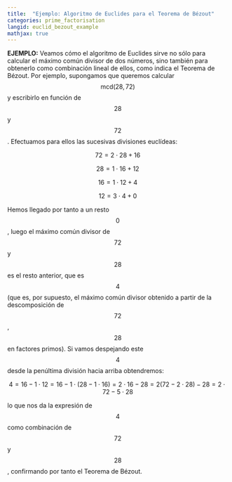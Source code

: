 ```yaml
---
title:  "Ejemplo: Algoritmo de Euclides para el Teorema de Bézout"
categories: prime_factorisation
langid: euclid_bezout_example
mathjax: true
---
```


<b>EJEMPLO:</b> Veamos cómo el algoritmo de Euclides sirve no sólo para calcular el máximo común divisor de dos números, sino también para obtenerlo como combinación lineal de ellos, como indica el Teorema de Bézout. Por ejemplo, supongamos que queremos calcular $$\text{mcd}(28,72)$$ y escribirlo en función de $$28$$ y $$72$$. Efectuamos para ellos las sucesivas divisiones euclídeas:

$$72=2\cdot28+16$$

$$28=1\cdot16+12$$

$$16=1\cdot12+4$$

$$12=3\cdot4+0$$

Hemos llegado por tanto a un resto $$0$$, luego el máximo común divisor de $$72$$ y $$28$$ es el resto anterior, que es $$4$$ (que es, por supuesto, el máximo común divisor obtenido a partir de la descomposición de $$72$$, $$28$$ en
factores primos). Si vamos despejando este $$4$$ desde la penúltima división hacia arriba obtendremos:

$$4=16-1\cdot12=16-1\cdot(28-1\cdot16)=2\cdot16-28=
2(72-2\cdot28)-28=2\cdot72-5\cdot28$$

lo que nos da la expresión de $$4$$ como combinación de $$72$$ y $$28$$, confirmando por tanto el Teorema de Bézout.